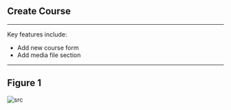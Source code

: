 ## Create Course
---
Key features  include:


- Add new course form
- Add media file section

---

## Figure 1
 
 ![src](/assets/dashkit/create-course.jpeg)

